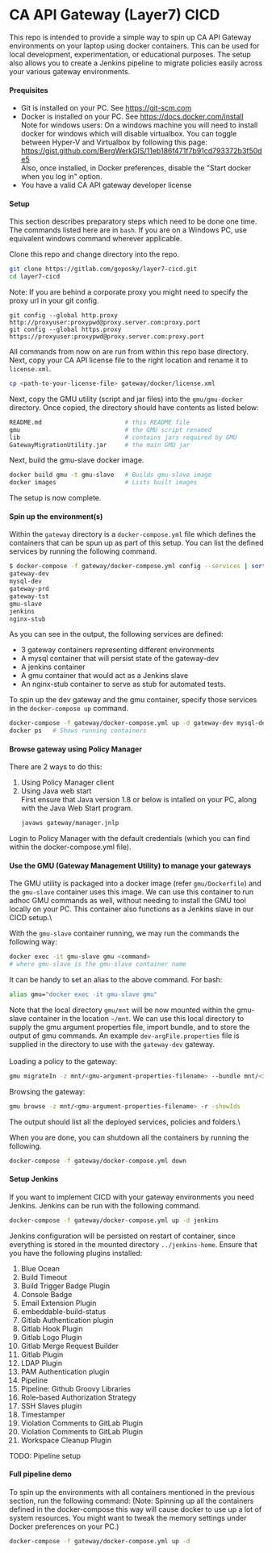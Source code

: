 # CA API Gateway (Layer7) CICD

This repo is intended to provide a simple way to spin up CA API Gateway environments on your laptop using docker containers. This can be used for local development, experimentation, or educational purposes. The setup also allows you to create a Jenkins pipeline to migrate policies easily across your various gateway environments.

#### Prequisites
- Git is installed on your PC. See https://git-scm.com
- Docker is installed on your PC. See https://docs.docker.com/install \
Note for windows users: On a windows machine you will need to install docker for windows which will disable virtualbox. You can toggle between Hyper-V and Virtualbox by following this page: https://gist.github.com/BergWerkGIS/11eb186f471f7b91cd793372b3f50de5 \
Also, once installed, in Docker preferences, disable the "Start docker when you log in" option.
- You have a valid CA API gateway developer license

#### Setup
This section describes preparatory steps which need to be done one time. The commands listed here are in `bash`. If you are on a Windows PC, use equivalent windows command wherever applicable.

Clone this repo and change directory into the repo. 
```bash
git clone https://gitlab.com/goposky/layer7-cicd.git
cd layer7-cicd
```
Note: If you are behind a corporate proxy you might need to specify the proxy url in your git config.
```
git config --global http.proxy http://proxyuser:proxypwd@proxy.server.com:proxy.port
git config --global https.proxy https://proxyuser:proxypwd@proxy.server.com:proxy.port
```

All commands from now on are run from within this repo base directory.\
Next, copy your CA API license file to the right location and rename it to `license.xml`.
```bash
cp <path-to-your-license-file> gateway/docker/license.xml
```
Next, copy the GMU utility (script and jar files) into the `gmu/gmu-docker` directory. Once copied, the directory should have contents as listed below:
```bash
README.md                       # this README file
gmu                             # the GMU script renamed
lib                             # contains jars required by GMU
GatewayMigrationUtility.jar     # the main GMU jar
```

Next, build the gmu-slave docker image.
```bash
docker build gmu -t gmu-slave   # Builds gmu-slave image
docker images                   # Lists built images
```
The setup is now complete.
#### Spin up the environment(s)
Within the `gateway` directory is a `docker-compose.yml` file which defines the containers that can be spun up as part of this setup. You can list the defined services by running the following command.
```bash
$ docker-compose -f gateway/docker-compose.yml config --services | sort
gateway-dev
mysql-dev
gateway-prd
gateway-tst
gmu-slave
jenkins
nginx-stub
```
As you can see in the output, the following services are defined:
- 3 gateway containers representing different environments
- A mysql container that will persist state of the gateway-dev
- A jenkins container
- A gmu container that would act as a Jenkins slave
- An nginx-stub container to serve as stub for automated tests.

To spin up the dev gateway and the gmu container, specify those services in the `docker-compose up` command.
```bash
docker-compose -f gateway/docker-compose.yml up -d gateway-dev mysql-dev gmu-slave  # Spins up the specified containers
docker ps   # Shows running containers
```
#### Browse gateway using Policy Manager
There are 2 ways to do this:
1. Using Policy Manager client
2. Using Java web start\
   First ensure that Java version 1.8 or below is intalled on your PC, along with the Java Web Start program.
   ```bash
   javaws gateway/manager.jnlp
   ```
Login to Policy Manager with the default credentials (which you can find within the docker-compose.yml file).

#### Use the GMU (Gateway Management Utility) to manage your gateways
The GMU utility is packaged into a docker image (refer `gmu/Dockerfile`) and the `gmu-slave` container uses this image. We can use this container to run adhoc GMU commands as well, without needing to install the GMU tool locally on your PC. This container also functions as a Jenkins slave in our CICD setup.\

With the `gmu-slave` container running, we may run the commands the following way:
```bash
docker exec -it gmu-slave gmu <command>
# where gmu-slave is the gmu-slave container name
```
It can be handy to set an alias to the above command. For bash:
```bash
alias gmu="docker exec -it gmu-slave gmu"
```
Note that the local directory `gmu/mnt` will be now mounted within the gmu-slave container in the location `~/mnt`. We can use this local directory to supply the gmu argument properties file, import bundle, and to store the output of gmu commands. An example `dev-argFile.properties` file is supplied in the directory to use with the `gateway-dev` gateway.\
\
Loading a policy to the gateway:
```bash
gmu migrateIn -z mnt/<gmu-argument-properties-filename> --bundle mnt/<import-bundle-xml-filename> --results mnt/<results-xml-filename> --destFolder /ziggo
```
Browsing the gateway:
```bash
gmu browse -z mnt/<gmu-argument-properties-filename> -r -showIds
```
The output should list all the deployed services, policies and folders.\

When you are done, you can shutdown all the containers by running the following.
```bash
docker-compose -f gateway/docker-compose.yml down
```

#### Setup Jenkins
If you want to implement CICD with your gateway environments you need Jenkins. Jenkins can be run with the following command. 
```bash
docker-compose -f gateway/docker-compose.yml up -d jenkins
```
Jenkins configuration will be persisted on restart of container, since everything is stored in the mounted directory `../jenkins-home`. Ensure that you have the following plugins installed:
1. Blue Ocean 
2. Build Timeout 
3. Build Trigger Badge Plugin 
4. Console Badge 
5. Email Extension Plugin 
6. embeddable-build-status 
7. Gitlab Authentication plugin 
8. Gitlab Hook Plugin 
9. Gitlab Logo Plugin 
10. Gitlab Merge Request Builder 
11. Gitlab Plugin 
12. LDAP Plugin 
13. PAM Authentication plugin 
14. Pipeline 
15. Pipeline: Github Groovy Libraries 
16. Role-based Authorization Strategy 
17. SSH Slaves plugin 
18. Timestamper 
19. Violation Comments to GitLab Plugin 
20. Violation Comments to GitLab Plugin 
21. Workspace Cleanup Plugin

TODO: Pipeline setup

#### Full pipeline demo
To spin up the environments with all containers mentioned in the previous section, run the following command:
(Note: Spinning up all the containers defined in the docker-compose this way will cause docker to use up a lot of system resources. You might want to tweak the memory settings under Docker preferences on your PC.)
```bash
docker-compose -f gateway/docker-compose.yml up -d
```
